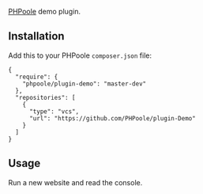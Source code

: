 [PHPoole](http://github.com/Narno/PHPoole/) demo plugin.

Installation
------------

Add this to your PHPoole ```composer.json``` file:

    {
      "require": {
        "phpoole/plugin-demo": "master-dev"
      },
      "repositories": [
        {
          "type": "vcs",
          "url": "https://github.com/PHPoole/plugin-Demo"
        }
      ]
    }

Usage
-----

Run a new website and read the console.
